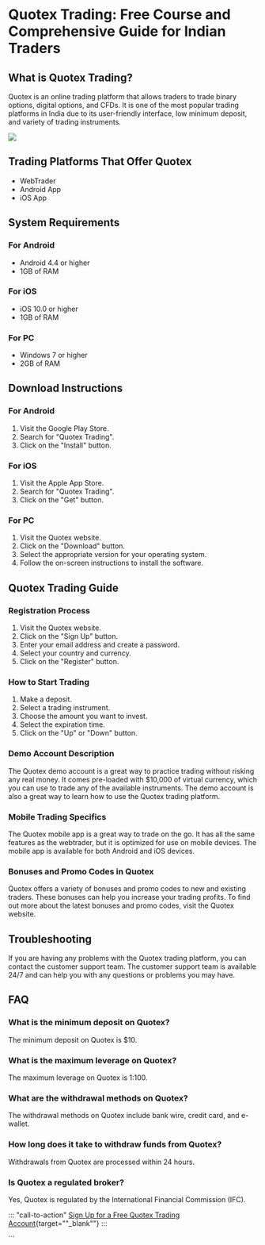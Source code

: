 # Quotex Trading: Free Course and Comprehensive Guide for Indian Traders

## What is Quotex Trading?

Quotex is an online trading platform that allows traders to trade binary
options, digital options, and CFDs. It is one of the most popular
trading platforms in India due to its user-friendly interface, low
minimum deposit, and variety of trading instruments.

[![](https://static.quotex.io/files/4_en/300_250.jpg)](https://traff.sbs/brokerqxlid)

## Trading Platforms That Offer Quotex

-   WebTrader
-   Android App
-   iOS App

## System Requirements

### For Android

-   Android 4.4 or higher
-   1GB of RAM

### For iOS

-   iOS 10.0 or higher
-   1GB of RAM

### For PC

-   Windows 7 or higher
-   2GB of RAM

## Download Instructions

### For Android

1.  Visit the Google Play Store.
2.  Search for "Quotex Trading".
3.  Click on the "Install" button.

### For iOS

1.  Visit the Apple App Store.
2.  Search for "Quotex Trading".
3.  Click on the "Get" button.

### For PC

1.  Visit the Quotex website.
2.  Click on the "Download" button.
3.  Select the appropriate version for your operating system.
4.  Follow the on-screen instructions to install the software.

## Quotex Trading Guide

### Registration Process

1.  Visit the Quotex website.
2.  Click on the "Sign Up" button.
3.  Enter your email address and create a password.
4.  Select your country and currency.
5.  Click on the "Register" button.

### How to Start Trading

1.  Make a deposit.
2.  Select a trading instrument.
3.  Choose the amount you want to invest.
4.  Select the expiration time.
5.  Click on the "Up" or "Down" button.

### Demo Account Description

The Quotex demo account is a great way to practice trading without
risking any real money. It comes pre-loaded with \$10,000 of virtual
currency, which you can use to trade any of the available instruments.
The demo account is also a great way to learn how to use the Quotex
trading platform.

### Mobile Trading Specifics

The Quotex mobile app is a great way to trade on the go. It has all the
same features as the webtrader, but it is optimized for use on mobile
devices. The mobile app is available for both Android and iOS devices.

### Bonuses and Promo Codes in Quotex

Quotex offers a variety of bonuses and promo codes to new and existing
traders. These bonuses can help you increase your trading profits. To
find out more about the latest bonuses and promo codes, visit the Quotex
website.

## Troubleshooting

If you are having any problems with the Quotex trading platform, you can
contact the customer support team. The customer support team is
available 24/7 and can help you with any questions or problems you may
have.

## FAQ

### What is the minimum deposit on Quotex?

The minimum deposit on Quotex is \$10.

### What is the maximum leverage on Quotex?

The maximum leverage on Quotex is 1:100.

### What are the withdrawal methods on Quotex?

The withdrawal methods on Quotex include bank wire, credit card, and
e-wallet.

### How long does it take to withdraw funds from Quotex?

Withdrawals from Quotex are processed within 24 hours.

### Is Quotex a regulated broker?

Yes, Quotex is regulated by the International Financial Commission
(IFC).

::: \"call-to-action\"
[Sign Up for a Free Quotex Trading
Account](\%22https://traff.sbs/brokerqxsignup\%22){target=""_blank""}
:::

\`\`\`

